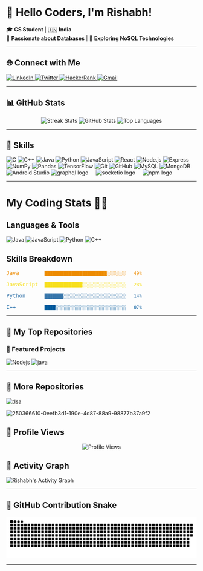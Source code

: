 # 👋 Hello Coders, I'm Rishabh!

🎓 **CS Student** | 🇮🇳 **India**  
💾 **Passionate about Databases** | 🚀 **Exploring NoSQL Technologies**

---

## 🌐 Connect with Me

<div align="left">
  <a href="https://www.linkedin.com/in/rishabh-kumar-932692291/" target="_blank">
    <img src="https://img.shields.io/static/v1?message=LinkedIn&logo=linkedin&label=&color=0077B5&logoColor=white&style=for-the-badge" height="40" alt="LinkedIn" />
  </a>
  <a href="https://x.com/Rishabh_618" target="_blank">
    <img src="https://img.shields.io/static/v1?message=Twitter&logo=twitter&label=&color=1DA1F2&logoColor=white&style=for-the-badge" height="40" alt="Twitter" />
  </a>
  <a href="https://www.hackerrank.com/profile/22BIT70062B" target="_blank">
    <img src="https://img.shields.io/static/v1?message=HackerRank&logo=hackerrank&label=&color=2EC866&logoColor=white&style=for-the-badge" height="40" alt="HackerRank" />
  </a>
  <a href="mailto:rishabhk1324@gmail.com" target="_blank">
    <img src="https://img.shields.io/static/v1?message=Gmail&logo=gmail&label=&color=D14836&logoColor=white&style=for-the-badge" height="40" alt="Gmail" />
  </a>
</div>

---

## 📊 GitHub Stats

<div align="center">
  <img src="https://streak-stats.demolab.com?user=AlieenBotrishabh&locale=en&mode=daily&theme=dracula&hide_border=false&border_radius=5" height="150" alt="Streak Stats" />
  <img src="https://github-readme-stats.vercel.app/api?username=AlieenBotrishabh&show_icons=true&include_all_commits=true&count_private=true&theme=dracula&hide_border=false" height="150" alt="GitHub Stats" />
  <img src="https://github-readme-stats.vercel.app/api/top-langs?username=AlieenBotrishabh&layout=compact&langs_count=6&theme=shades-of-purple&hide_border=false" height="150" alt="Top Languages" />
</div>

---

## 🚀 Skills

<div align="left">
  <img src="https://skillicons.dev/icons?i=c" height="30" alt="C" />
  <img src="https://skillicons.dev/icons?i=cpp" height="30" alt="C++" />
  <img src="https://skillicons.dev/icons?i=java" height="30" alt="Java" />
  <img src="https://skillicons.dev/icons?i=py" height="30" alt="Python" />
  <img src="https://skillicons.dev/icons?i=js" height="30" alt="JavaScript" />
  <img src="https://cdn.jsdelivr.net/gh/devicons/devicon/icons/react/react-original.svg" height="30" alt="React" />
  <img src="https://cdn.jsdelivr.net/gh/devicons/devicon/icons/nodejs/nodejs-original.svg" height="30" alt="Node.js" />
  <img src="https://skillicons.dev/icons?i=express" height="30" alt="Express" />
  <img src="https://cdn.jsdelivr.net/gh/devicons/devicon/icons/numpy/numpy-original.svg" height="30" alt="NumPy" />
  <img src="https://img.shields.io/badge/pandas-150458?logo=pandas&logoColor=white&style=for-the-badge" height="30" alt="Pandas" />
  <img src="https://cdn.simpleicons.org/tensorflow/FF6F00" height="30" alt="TensorFlow" />
  <img src="https://skillicons.dev/icons?i=git" height="30" alt="Git" />
  <img src="https://skillicons.dev/icons?i=github" height="30" alt="GitHub" />
  <img src="https://skillicons.dev/icons?i=mysql" height="30" alt="MySQL" />
  <img src="https://skillicons.dev/icons?i=mongodb" height="30" alt="MongoDB" />
  <img src="https://skillicons.dev/icons?i=androidstudio" height="30" alt="Android Studio" />
  <img src="https://cdn.jsdelivr.net/gh/devicons/devicon/icons/graphql/graphql-plain.svg" height="40" alt="graphql logo"  />
  <img width="12" />
  <img src="https://img.shields.io/badge/Socket.io-010101?logo=socketdotio&logoColor=white&style=for-the-badge" height="40" alt="socketio logo"  />
  <img width="12" />
  <img src="https://cdn.simpleicons.org/npm/CB3837" height="40" alt="npm logo"  />
</div>

---

# My Coding Stats 👨‍💻

## Languages & Tools
![Java](https://img.shields.io/badge/Java-ED8B00?style=for-the-badge&logo=openjdk&logoColor=white)
![JavaScript](https://img.shields.io/badge/JavaScript-F7DF1E?style=for-the-badge&logo=javascript&logoColor=black)
![Python](https://img.shields.io/badge/Python-3776AB?style=for-the-badge&logo=python&logoColor=white)
![C++](https://img.shields.io/badge/C%2B%2B-00599C?style=for-the-badge&logo=c%2B%2B&logoColor=white)

## Skills Breakdown

<div align="left">

<pre style="color:#ED8B00">Java        <code>███████████████████████░░░░░░░   49%</code></pre>

<pre style="color:#F7DF1E">JavaScript  <code>██████████████░░░░░░░░░░░░░░░░   28%</code></pre>

<pre style="color:#3776AB">Python      <code>███████░░░░░░░░░░░░░░░░░░░░░░░   14%</code></pre>

<pre style="color:#00599C">C++         <code>████░░░░░░░░░░░░░░░░░░░░░░░░░░   07%</code></pre>

</div>


<!-- Each block (█) represents approximately 2% -->
<!-- Colors used:
     Java: #ED8B00
     JavaScript: #F7DF1E
     Python: #3776AB
     C++: #00599C
-->

---

## 📂 My Top Repositories

### 🌟 Featured Projects

[![Nodejs](https://github-readme-stats.vercel.app/api/pin/?username=AlieenBotrishabh&repo=Nodejs&theme=dracula)](https://github.com/AlieenBotrishabh/Nodejs)
[![java](https://github-readme-stats.vercel.app/api/pin/?username=AlieenBotrishabh&repo=java&theme=dracula)](https://github.com/AlieenBotrishabh/java)

---

## 🔧 More Repositories

[![dsa](https://github-readme-stats.vercel.app/api/pin/?username=AlieenBotrishabh&repo=dsa&theme=dracula)](https://github.com/AlieenBotrishabh/dsa)


![250366610-0eefb3d1-190e-4d87-88a9-98877b37a9f2](https://github.com/user-attachments/assets/b61f60d0-7ffd-4095-9e71-4a7da0fd7fb8)

## 🌟 Profile Views

<div align="center">
  <img src="https://profile-counter.glitch.me/AlieenBotrishabh/count.svg?" alt="Profile Views" />
</div>

## 🌟 Activity Graph

<picture>
  <source media="(prefers-color-scheme: dark)" srcset="https://github-readme-activity-graph.vercel.app/graph?username=AlieenBotrishabh&theme=dracula&hide_border=true" />
  <source media="(prefers-color-scheme: light)" srcset="https://github-readme-activity-graph.vercel.app/graph?username=AlieenBotrishabh&theme=react&hide_border=true" />
  <img alt="Rishabh's Activity Graph" src="https://github-readme-activity-graph.vercel.app/graph?username=AlieenBotrishabh&theme=react&hide_border=true" />
</picture>

---

## 🐍 GitHub Contribution Snake

<picture>
  <source media="(prefers-color-scheme: dark)" srcset="https://raw.githubusercontent.com/AlieenBotrishabh/AlieenBotrishabh/output/github-snake-dark.svg" />
  <source media="(prefers-color-scheme: light)" srcset="https://raw.githubusercontent.com/AlieenBotrishabh/AlieenBotrishabh/output/github-snake.svg" />
  <img alt="GitHub Contribution Snake" src="https://raw.githubusercontent.com/AlieenBotrishabh/AlieenBotrishabh/output/github-snake.svg" />
</picture>

---


